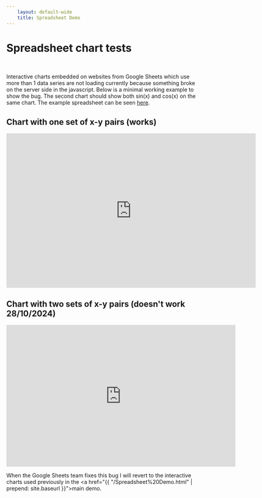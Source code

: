 ```yaml
---
    layout: default-wide
    title: Spreadsheet Demo
---
```


# Spreadsheet chart tests

&nbsp;

Interactive charts embedded on websites from Google Sheets which use more than 1 data series are not loading currently because something broke on the server side in the javascript. Below is a minimal working example to show the bug. The second chart should show both sin(x) and cos(x) on the same chart. The example spreadsheet can be seen [here](https://docs.google.com/spreadsheets/d/1k8B2-aqyXS1iJO-3VLbOxY-iWadtHgcc1UXWwRp3DyU/edit?gid=0#gid=0).

## Chart with one set of x-y pairs (works)

<iframe width="653" height="404" seamless frameborder="0" scrolling="no" src="https://docs.google.com/spreadsheets/d/e/2PACX-1vQzOEaCipHHtdjkzqHbAmBt5sgVEoC6rOU7dsecO3Khc6O3I1mgg50q8I3BQo22xJqz6RXjiujLXlAY/pubchart?oid=399434830&amp;format=interactive"></iframe>

## Chart with two sets of x-y pairs (doesn't work 28/10/2024)

<iframe width="600" height="371" seamless frameborder="0" scrolling="no" src="https://docs.google.com/spreadsheets/d/e/2PACX-1vQzOEaCipHHtdjkzqHbAmBt5sgVEoC6rOU7dsecO3Khc6O3I1mgg50q8I3BQo22xJqz6RXjiujLXlAY/pubchart?oid=420846860&amp;format=interactive"></iframe>

When the Google Sheets team fixes this bug I will revert to the interactive charts used previously in the <a href="{{ "/Spreadsheet%20Demo.html" | prepend: site.baseurl }}">main demo</a>.